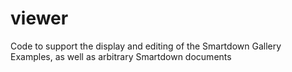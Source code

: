# viewer
Code to support the display and editing of the Smartdown Gallery Examples, as well as arbitrary Smartdown documents
